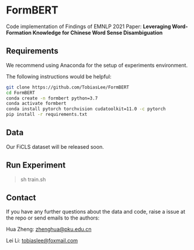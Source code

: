 # FormBERT


Code implementation of Findings of EMNLP 2021 Paper: **Leveraging Word-Formation Knowledge for Chinese Word Sense Disambiguation**


## Requirements

We recommend using Anaconda for the setup of experiments environment.

The following instructions would be helpful:

```bash
git clone https://github.com/TobiasLee/FormBERT
cd FormBERT
conda create -n formbert python=3.7
conda activate formbert
conda install pytorch torchvision cudatoolkit=11.0 -c pytorch 
pip install -r requirements.txt 
```

## Data

Our FiCLS dataset will be released soon.

## Run Experiment

> sh train.sh 


## Contact

If you have any further questions about the data and code, raise a issue at the repo or send emails to the authors:

Hua Zheng: zhenghua@pku.edu.cn

Lei Li: tobiaslee@foxmail.com 
